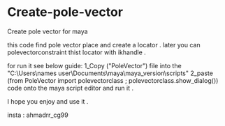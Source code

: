 # Create-pole-vector
Create pole vector for maya

this code find pole vector place and create a locator . later you can polevectorconstraint thist locator with ikhandle .

for run it see below guide:
1_Copy ("PoleVector") file into the "C:\Users\names user\Documents\maya\maya_version\scripts"
2_paste (from PoleVector import polevectorclass ; polevectorclass.show_dialog()) code onto the maya script editor and run it .


I hope you enjoy and use it .

insta : ahmadrr_cg99
